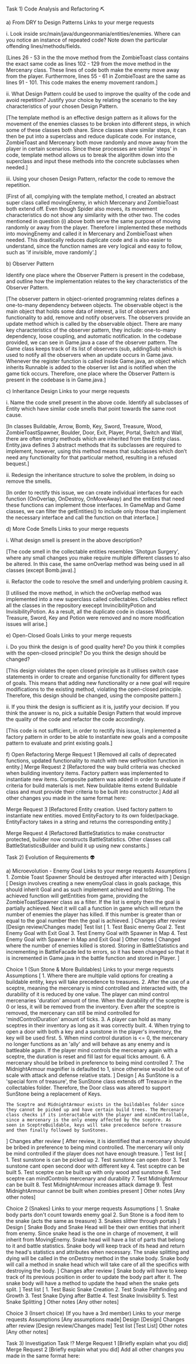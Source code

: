 Task 1) Code Analysis and Refactoring ⛏️

a) From DRY to Design Patterns
Links to your merge requests

i. Look inside src/main/java/dungeonmania/entities/enemies. Where can you notice an instance of repeated code? Note down the particular offending lines/methods/fields.

[Lines 26 - 53 in the the move method from the ZombieToast class contains the exact same code as lines 102 - 129 from the move method in the Mercenary class. These lines of code both make the enemy move away from the player. Furthermore, lines 55 - 61 in ZombieToast are the same as lines 91 - 101. This code makes the enemy movement random.]

ii. What Design Pattern could be used to improve the quality of the code and avoid repetition? Justify your choice by relating the scenario to the key characteristics of your chosen Design Pattern.

[The template method is an effective design pattern as it allows for the movement of the enemies classes to be broken into different steps, in which some of these classes both share. Since classes share similar steps, it can then be put into a superclass and reduce duplicate code. For instance, ZombieToast and Mercenary both move randomly and move away from the player in certain scenarios. Since these processes are similar 'steps' in code, template method allows us to break the algorithm down into the superclass and input these methods into the concrete subclasses when needed.]

iii. Using your chosen Design Pattern, refactor the code to remove the repetition.

[First of all, complying with the template method, I created an abstract super class called movingEnemy, in which Mercenary and ZombieToast both extend off. Even though Spider also moves, its movement characteristics do not show any similarity with the other two. The codes mentioned in question (i) above both serve the same purpose of moving randomly or away from the player. Therefore I implemented these methods into movingEnemy and called it in Mercenary and ZombieToast when needed. This drastically reduces duplicate code and is also easier to understand, since the function names are very logical and easy to follow, such as 'if invisible, move randomly'.]

b) Observer Pattern

Identify one place where the Observer Pattern is present in the codebase, and outline how the implementation relates to the key characteristics of the Observer Pattern.

[The observer pattern in object-oriented programming relates defines a one-to-many dependency between objects. The observable object is the main object that holds some data of interest, a list of observers and functionality to add, remove and notify observers. The observers provide an update method which is called by the observable object. There are many key characteristics of the observer pattern, they include: one-to-many dependency, loose coupling, and automatic notification. In the codebase provided, we can see in Game.java a case of the observer pattern. The Game class keeps track of its list of observers (sub, addingSub) which is used to notify all the observers when an update occurs in Game.java. Whenever the register function is called inside Game.java, an object which inherits Runnable is added to the observer list and is notified when the game tick occurs. Therefore, one place where the Observer Pattern is present in the codebase is in Game.java.]

c) Inheritance Design
Links to your merge requests

i. Name the code smell present in the above code. Identify all subclasses of Entity which have similar code smells that point towards the same root cause.

[In classes Buildable, Arrow, Bomb, Key, Sword, Treasure, Wood, ZombieToastSpawner, Boulder, Door, Exit, Player, Portal, Switch and Wall, there are often empty methods which are inherited from the Entity class. Entity.java defines 3 abstract methods that its subclasses are required to implement, however, using this method means that subclasses which don’t need any functionality for that particular method, resulting in a refused bequest.]

ii. Redesign the inheritance structure to solve the problem, in doing so remove the smells.

[In order to rectify this issue, we can create individual interfaces for each function (OnOverlap, OnDestroy, OnMoveAway) and the entities that need these functions can implement those interfaces. In GameMap and Game classes, we can filter the getEntities() to include only those that implement the necessary interface and call the function on that interface.]

d) More Code Smells
Links to your merge requests

i. What design smell is present in the above description?

[The code smell in the collectable entities resembles 'Shotgun Surgery', where any small changes you make require multiple different classes to also be altered. In this case, the same onOverlap method was being used in all classes (except Bomb.java).]

ii. Refactor the code to resolve the smell and underlying problem causing it.

[I utilised the move method, in which the onOverlap method was implemented into a new superclass called collectables. Collectables reflect all the classes in the repository execept InvincibilityPotion and InvisibilityPotion. As a result, all the duplicate code in classes Wood, Treasure, Sword, Key and Potion were removed and no more modification issues will arise.]

e) Open-Closed Goals
Links to your merge requests

i. Do you think the design is of good quality here? Do you think it complies with the open-closed principle? Do you think the design should be changed?

[This design violates the open closed principle as it utilises switch case statements in order to create and organise functionality for different types of goals. This means that adding new functionality or a new goal will require modifications to the existing method, violating the open-closed principle. Therefore, this design should be changed, using the composite pattern.]

ii. If you think the design is sufficient as it is, justify your decision. If you think the answer is no, pick a suitable Design Pattern that would improve the quality of the code and refactor the code accordingly.

[This code is not sufficient, in order to rectify this issue, I implemented a factory pattern in order to be able to instantiate new goals and a composite pattern to evaluate and print existing goals.]

f) Open Refactoring
Merge Request 1
[Removed all calls of deprecated functions, updated functionality to match with new setPosition function in entity.]
Merge Request 2
[Refactored the way build criteria was checked when building inventory items. Factory pattern was implemented to instantiate new items. 
Composite pattern was added in order to evaluate if criteria for build materials is met. New buildable items extend Buildable class and 
must provide their criteria to be built into constructor.]
Add all other changes you made in the same format here:

Merge Request 3
[Refactored Entity creation. Used factory pattern to instantiate new entities. moved EntityFactory to its own folder/package. EntityFactory takes in a string and returns the corresponding entity.]

Merge Request 4
[Refactored BattleStatistics to make constructor protected, builder now constructs BattleStatistics. Other classes call BattleStatisticsBuilder and build it up using new constants.]

Task 2) Evolution of Requirements 👽


a) Microevolution - Enemy Goal
Links to your merge requests
Assumptions
[
    1. Zombie Toast Spawner Should be destroyed after interacted with
]
Design
[
    Design involves creating a new enemyGoal class in goals package, this should inherit Goal and as such implement achieved and toString.
    The achieved function will getEntities from game, providing the ZombieToastSpawner class as a filter. If the list is empty then the goal is partially achieved. Next it will call a function in game which will return the number of enemies the player has killed. If this number is greater than or equal to the goal number then the goal is achieved. 
]
Changes after review
[Design review/Changes made]
Test list
[
    1. Test Basic enemy Goal
    2. Test Enemy Goal with Exit Goal
    3. Test Enemy Goal with Spawner in Map
    4. Test Enemy Goal with Spawner in Map and Exit Goal
]
Other notes
[
    Changed where the number of enemies killed is stored. Storing in BattleStatistics and incrementing in BattleFacade led to errors, 
    so it has been changed so that it is incremented in Game.java in the battle function and stored in Player.
]

Choice 1 (Sun Stone & More Buildables)
Links to your merge requests
Assumptions
[
    1. Where there are multiple valid options for creating a buildable entity, keys will take precedence to treasures.
    2. After the use of a sceptre, meaning the mercenary is mind controlled and interacted with, the durability of it is reduced by one value.
       The player can mind control mercenaries 'duration' amount of time. When the durability of the sceptre is 0 or less, it will be removed
       from the inventory. Even after the sceptre is removed, the mercenary can still be mind controlled for 'mindControlDuration' amount of
       ticks.
    3. A player can hold as many sceptres in their inventory as long as it was correctly built.
    4. When trying to open a door with both a key and a sunstone in the player's inventory, the key will be used first.
    5. When mind control duration is <= 0, the mercenary no longer functions as an 'ally' and will behave as any enemy and is battleable again.
       If the player mind controls the mercenary again with a sceptre, the duration is reset and fill last for equal ticks amount.
    6. A mercenary should be bribed in preference to being mind controlled
    7. The MidnightArmour magnifier is defaulted to 1, since otherwise would be out of scale with attack and defense relative stats.
]
Design
[
    As SunStone is a 'special form of treasure', the SunStone class extends off Treasure in the collectables folder. Therefore, the Door class
    was altered to support SunStone being a replacement of Keys.

    The Sceptre and MidnightArmour exists in the buildables folder since they cannot be picked up and have certain build trees. The Mercenary
    class checks if its interactable with the player and mindControllable, since a mercenary is the only enemy affected by the sceptre. As
    seen in SceptreBuildable, keys will take precedence before treasure and then finally followed by SunStones.
]
Changes after review
[
    After review, it is identified that a mercenary should be bribed in preference to being mind controlled. The mercenary will
    only be mind controlled if the player does not have enough treasure.
]
Test list
[
    1. Test sunstone is can be picked up
    2. Test sunstone can open door
    3. Test sunstone cant open second door with different key
    4. Test sceptre can be built
    5. Test sceptre can be built up with only wood and sunstone
    6. Test sceptre can mindControls mercenary and durability
    7. Test MidnightArmour can be built
    8. Test MidnightArmour increases attack damage
    9. Test MidnightArmour cannot be built when zombies present
]
Other notes
[Any other notes]

Choice 2 (Snakes)
Links to your merge requests
Assumptions
[
    1. Snake body parts don't count towards enemy goal
    2. Sun Stone is a food item to the snake (acts the same as treasure)
    3. Snakes slither through portals
]
Design
[
    Snake Body and Snake Head will be their own entities that inherit from enemy. Since snake head is the one in charge of movement, it will 
    inherit from MovingEnemy. Snake head will have a list of parts that belong to it and battle statistics. Snake body will keep track of its head
    and return the head's statistics and attributes when necessary. The snake splitting and dying will be called in the onDestroy method in the
    snake body. Snake body will call a method in snake head which will take care of all the specifics with destroying the body.
]
Changes after review
[
    Snake body will have to keep track of its previous position in order to update the body part after it. The snake body will have a method to 
    update the head when the snake gets split.
]
Test list
[
    1. Test Basic Snake Creation
    2. Test Snake Pathfinding and Growth
    3. Test Snake Dying after Battle
    4. Test Snake Invisibility
    5. Test Snake Splitting
]
Other notes
[Any other notes]

Choice 3 (Insert choice) (If you have a 3rd member)
Links to your merge requests
Assumptions
[Any assumptions made]
Design
[Design]
Changes after review
[Design review/Changes made]
Test list
[Test List]
Other notes
[Any other notes]

Task 3) Investigation Task ⁉️
Merge Request 1
[Briefly explain what you did]
Merge Request 2
[Briefly explain what you did]
Add all other changes you made in the same format here:
